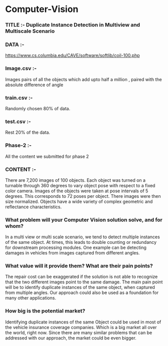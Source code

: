 # Computer-Vision
### TITLE :- Duplicate Instance Detection in Multiview and Multiscale Scenario 


### DATA :- 
https://www.cs.columbia.edu/CAVE/software/softlib/coil-100.php


### Image.csv :- 
Images pairs of all the objects which add upto half a million , paired with the absolute difference of angle

### train.csv :- 
Randomly chosen 80% of data.

### test.csv :- 
Rest 20% of the data.

### Phase-2 :-
All the content we submitted for phase 2



### CONTENT :- 
There are 7,200 images of 100 objects. Each object was turned on a turnable through 360 degrees to vary object pose with respect to a fixed color camera. Images of the objects were taken at pose intervals of 5 degrees. This corresponds to 72 poses per object. There images were then size normalized. Objects have a wide variety of complex geometric and reflectance characteristics.

### What problem will your Computer Vision solution solve, and for whom?
In a multi view or multi scale scenario, we tend to detect multiple instances of the same object. At
times, this leads to double counting or redundancy for downstream processing modules. One
example can be detecting damages in vehicles from images captured from different angles.

### What value will it provide them? What are their pain points?
The repair cost can be exaggerated if the solution is not able to recognize that the two different
images point to the same damage. The main pain point will be to identify duplicate instances of
the same object, when captured from multiple angles. Our approach could also be used as a
foundation for many other applications.

### How big is the potential market?
Identifying duplicate instances of the same Object could be used in most of the vehicle insurance
coverage companies. Which is a big market all over the world, right now. Since there are many
similar problems that can be addressed with our approach, the market could be even bigger.
